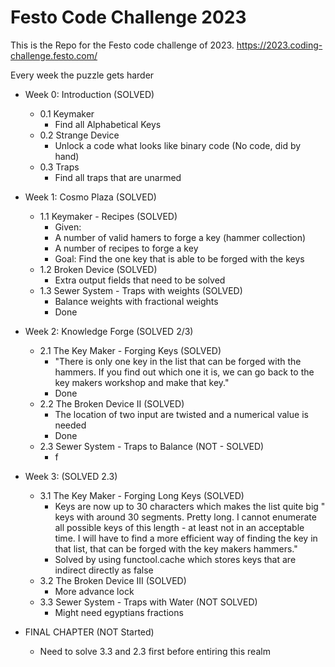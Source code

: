 # Festo Code Challenge 2023

This is the Repo for the Festo code challenge of 2023. https://2023.coding-challenge.festo.com/

Every week the puzzle gets harder

- Week 0: Introduction (SOLVED)
    - 0.1 Keymaker
        -   Find all Alphabetical Keys
    - 0.2 Strange Device
        - Unlock a code what looks like binary code (No code, did by hand)
    - 0.3 Traps
        - Find all traps that are unarmed

- Week 1: Cosmo Plaza (SOLVED)
    - 1.1 Keymaker - Recipes (SOLVED)
        - Given: 
        - A number of valid hamers to forge a key (hammer collection)
        - A number of recipes to forge a key
        - Goal: Find the one key that is able to be forged with the keys
    - 1.2 Broken Device (SOLVED)
        - Extra output fields that need to be solved
    - 1.3 Sewer System - Traps with weights (SOLVED)
        - Balance weights with fractional weights
        - Done


- Week 2: Knowledge Forge (SOLVED 2/3)
    - 2.1 The Key Maker - Forging Keys (SOLVED)
        - "There is only one key in the list that can be forged with the hammers. If you find out which one it is, we can go back to the key makers workshop and make that key."
        - Done
    - 2.2 The Broken Device II (SOLVED)
        - The location of two input are twisted and a numerical value is needed
        - Done
    - 2.3 Sewer System - Traps to Balance (NOT - SOLVED)
        - f

- Week 3: (SOLVED 2.3)
    -   3.1 The Key Maker - Forging Long Keys (SOLVED)
        - Keys are now up to 30 characters which makes the list quite big
        " keys with around 30 segments. Pretty long. I cannot enumerate all possible keys of this length - at least not in an acceptable time. I will have to find a more efficient way of finding the key in that list, that can be forged with the key makers hammers."
        - Solved by using functool.cache which stores keys that are indirect directly as false
    - 3.2 The Broken Device III (SOLVED)
        - More advance lock
    - 3.3 Sewer System - Traps with Water (NOT SOLVED)
        - Might need egyptians fractions

- FINAL CHAPTER (NOT Started)
    - Need to solve 3.3 and 2.3 first before entiring this realm



